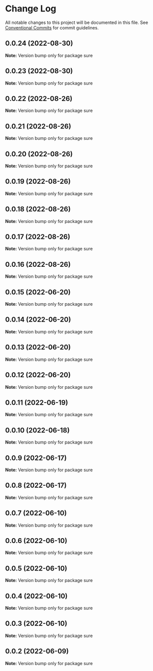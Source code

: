 # Change Log

All notable changes to this project will be documented in this file.
See [Conventional Commits](https://conventionalcommits.org) for commit guidelines.

## 0.0.24 (2022-08-30)

**Note:** Version bump only for package sure





## 0.0.23 (2022-08-30)

**Note:** Version bump only for package sure





## 0.0.22 (2022-08-26)

**Note:** Version bump only for package sure





## 0.0.21 (2022-08-26)

**Note:** Version bump only for package sure





## 0.0.20 (2022-08-26)

**Note:** Version bump only for package sure





## 0.0.19 (2022-08-26)

**Note:** Version bump only for package sure





## 0.0.18 (2022-08-26)

**Note:** Version bump only for package sure





## 0.0.17 (2022-08-26)

**Note:** Version bump only for package sure





## 0.0.16 (2022-08-26)

**Note:** Version bump only for package sure





## 0.0.15 (2022-06-20)

**Note:** Version bump only for package sure





## 0.0.14 (2022-06-20)

**Note:** Version bump only for package sure





## 0.0.13 (2022-06-20)

**Note:** Version bump only for package sure





## 0.0.12 (2022-06-20)

**Note:** Version bump only for package sure





## 0.0.11 (2022-06-19)

**Note:** Version bump only for package sure





## 0.0.10 (2022-06-18)

**Note:** Version bump only for package sure





## 0.0.9 (2022-06-17)

**Note:** Version bump only for package sure





## 0.0.8 (2022-06-17)

**Note:** Version bump only for package sure





## 0.0.7 (2022-06-10)

**Note:** Version bump only for package sure





## 0.0.6 (2022-06-10)

**Note:** Version bump only for package sure





## 0.0.5 (2022-06-10)

**Note:** Version bump only for package sure





## 0.0.4 (2022-06-10)

**Note:** Version bump only for package sure





## 0.0.3 (2022-06-10)

**Note:** Version bump only for package sure





## 0.0.2 (2022-06-09)

**Note:** Version bump only for package sure

